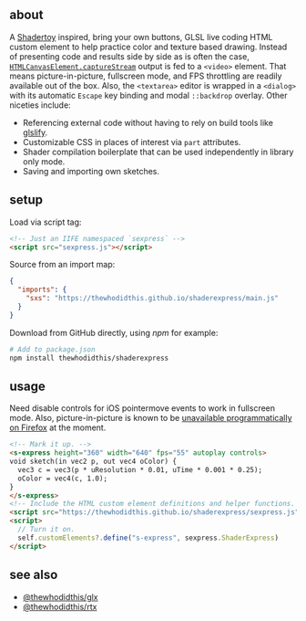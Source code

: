 ## about

A [Shadertoy](https://www.shadertoy.com) inspired, bring your own buttons, GLSL live coding HTML custom element to help practice color and texture based drawing. Instead of presenting code and results side by side as is often the case, [`HTMLCanvasElement.captureStream`](https://developer.mozilla.org/en-US/docs/Web/API/HTMLCanvasElement/captureStream) output is fed to a `<video>` element. That means picture-in-picture, fullscreen mode, and FPS throttling are readily available out of the box. Also, the `<textarea>` editor is wrapped in a `<dialog>` with its automatic `Escape` key binding and modal `::backdrop` overlay. Other niceties include:
- Referencing external code without having to rely on build tools like [glslify](https://github.com/glslify/glslify).
- Customizable CSS in places of interest via `part` attributes.
- Shader compilation boilerplate that can be used independently in library only mode.
- Saving and importing own sketches.

## setup

Load via script tag:

```html
<!-- Just an IIFE namespaced `sexpress` -->
<script src="sexpress.js"></script>
```

Source from an import map:

```json
{
  "imports": {
    "sxs": "https://thewhodidthis.github.io/shaderexpress/main.js"
  }
}
```

Download from GitHub directly, using _npm_ for example:

```sh
# Add to package.json
npm install thewhodidthis/shaderexpress
```

## usage

Need disable controls for iOS pointermove events to work in fullscreen mode. Also, picture-in-picture is known to be [unavailable programmatically on Firefox](https://developer.mozilla.org/en-US/docs/Web/API/HTMLVideoElement/requestPictureInPicture#browser_compatibility) at the moment.

```html
<!-- Mark it up. -->
<s-express height="360" width="640" fps="55" autoplay controls>
void sketch(in vec2 p, out vec4 oColor) {
  vec3 c = vec3(p * uResolution * 0.01, uTime * 0.001 * 0.25);
  oColor = vec4(c, 1.0);
}
</s-express>
<!-- Include the HTML custom element definitions and helper functions. -->
<script src="https://thewhodidthis.github.io/shaderexpress/sexpress.js"></script>
<script>
  // Turn it on.
  self.customElements?.define("s-express", sexpress.ShaderExpress)
</script>
```

## see also

- [@thewhodidthis/glx](https://github.com/thewhodidthis/glx/)
- [@thewhodidthis/rtx](https://github.com/thewhodidthis/rtx/)
